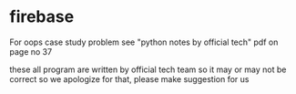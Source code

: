 # firebase
For oops case study problem see "python notes by official tech" pdf on page no 37

these all program are written by official tech team so it may or may not be correct
so we apologize for that, please make suggestion for us 
